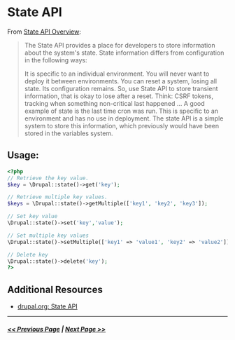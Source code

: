 # State API

From [State API Overview](https://www.drupal.org/docs/8/api/state-api/overview):
> The State API provides a place for developers to store information about the system's state. State information differs from configuration in the following ways:
>
> It is specific to an individual environment.
> You will never want to deploy it between environments.
> You can reset a system, losing all state. Its configuration remains.
> So, use State API to store transient information, that is okay to lose after a reset. Think: CSRF tokens, tracking when something non-critical last happened …
> A good example of state is the last time cron was run. This is specific to an environment and has no use in deployment. The state API is a simple system to store this information, which previously would have been stored in the variables system.

## Usage:

```php
<?php
// Retrieve the key value.
$key = \Drupal::state()->get('key');

// Retrieve multiple key values.
$keys = \Drupal::state()->getMultiple(['key1', 'key2', 'key3']);

// Set key value
\Drupal::state()->set('key','value');

// Set multiple key values
\Drupal::state()->setMultiple(['key1' => 'value1', 'key2' => 'value2']);

// Delete key
\Drupal::state()->delete('key');
?>
```

## Additional Resources
- [drupal.org: State API](https://www.drupal.org/docs/8/api/state-api)

---

##### [<< Previous Page](4.4-essential-apis-configuration.md) | [Next Page >>](4.4-essential-apis-database.md)
